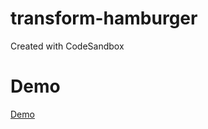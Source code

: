 # transform-hamburger

Created with CodeSandbox

# Demo

[Demo](https://csb-3kub8-aadg2ay6c.vercel.app/)
